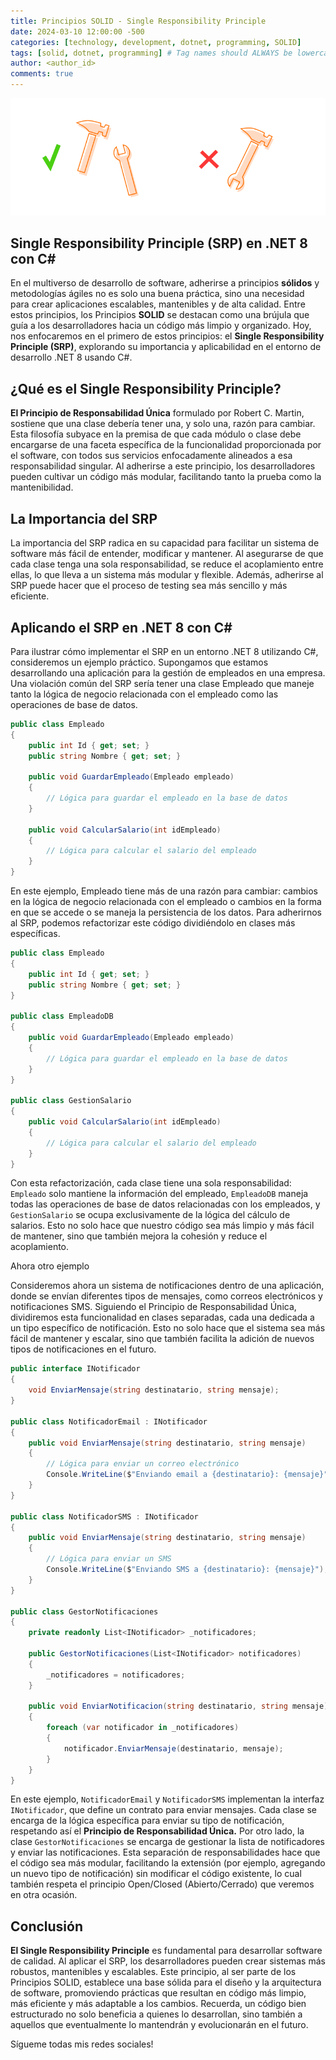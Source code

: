 ```yaml
---
title: Principios SOLID - Single Responsibility Principle
date: 2024-03-10 12:00:00 -500
categories: [technology, development, dotnet, programming, SOLID] 
tags: [solid, dotnet, programming] # Tag names should ALWAYS be lowercase
author: <author_id>
comments: true
---
```

![image](/assets/img/1_KUlMnDJYwy3FmID5HFgtJg.png)

## Single Responsibility Principle (SRP) en .NET 8 con C#

En el multiverso de desarrollo de software, adherirse a principios **sólidos** y metodologías ágiles no es solo una buena práctica, sino una necesidad para crear aplicaciones escalables, mantenibles y de alta calidad. Entre estos principios, los Principios **SOLID** se destacan como una brújula que guía a los desarrolladores hacia un código más limpio y organizado. Hoy, nos enfocaremos en el primero de estos principios: el **Single Responsibility Principle (SRP)**, explorando su importancia y aplicabilidad en el entorno de desarrollo .NET 8 usando C#.

## ¿Qué es el Single Responsibility Principle?

**El Principio de Responsabilidad Única** formulado por Robert C. Martin, sostiene que una clase debería tener una, y solo una, razón para cambiar. Esta filosofía subyace en la premisa de que cada módulo o clase debe encargarse de una faceta específica de la funcionalidad proporcionada por el software, con todos sus servicios enfocadamente alineados a esa responsabilidad singular. Al adherirse a este principio, los desarrolladores pueden cultivar un código más modular, facilitando tanto la prueba como la mantenibilidad.

## La Importancia del SRP
La importancia del SRP radica en su capacidad para facilitar un sistema de software más fácil de entender, modificar y mantener. Al asegurarse de que cada clase tenga una sola responsabilidad, se reduce el acoplamiento entre ellas, lo que lleva a un sistema más modular y flexible. Además, adherirse al SRP puede hacer que el proceso de testing sea más sencillo y más eficiente.

## Aplicando el SRP en .NET 8 con C#
Para ilustrar cómo implementar el SRP en un entorno .NET 8 utilizando C#, consideremos un ejemplo práctico. Supongamos que estamos desarrollando una aplicación para la gestión de empleados en una empresa. Una violación común del SRP sería tener una clase Empleado que maneje tanto la lógica de negocio relacionada con el empleado como las operaciones de base de datos.

```cs
public class Empleado
{
    public int Id { get; set; }
    public string Nombre { get; set; }

    public void GuardarEmpleado(Empleado empleado)
    {
        // Lógica para guardar el empleado en la base de datos
    }

    public void CalcularSalario(int idEmpleado)
    {
        // Lógica para calcular el salario del empleado
    }
}
```
En este ejemplo, Empleado tiene más de una razón para cambiar: cambios en la lógica de negocio relacionada con el empleado o cambios en la forma en que se accede o se maneja la persistencia de los datos. Para adherirnos al SRP, podemos refactorizar este código dividiéndolo en clases más específicas.

```cs
public class Empleado
{
    public int Id { get; set; }
    public string Nombre { get; set; }
}

public class EmpleadoDB
{
    public void GuardarEmpleado(Empleado empleado)
    {
        // Lógica para guardar el empleado en la base de datos
    }
}

public class GestionSalario
{
    public void CalcularSalario(int idEmpleado)
    {
        // Lógica para calcular el salario del empleado
    }
}
```
Con esta refactorización, cada clase tiene una sola responsabilidad: ```Empleado``` solo mantiene la información del empleado, ```EmpleadoDB``` maneja todas las operaciones de base de datos relacionadas con los empleados, y ```GestionSalario``` se ocupa exclusivamente de la lógica del cálculo de salarios. Esto no solo hace que nuestro código sea más limpio y más fácil de mantener, sino que también mejora la cohesión y reduce el acoplamiento.

Ahora otro ejemplo

Consideremos ahora un sistema de notificaciones dentro de una aplicación, donde se envían diferentes tipos de mensajes, como correos electrónicos y notificaciones SMS. Siguiendo el Principio de Responsabilidad Única, dividiremos esta funcionalidad en clases separadas, cada una dedicada a un tipo específico de notificación. Esto no solo hace que el sistema sea más fácil de mantener y escalar, sino que también facilita la adición de nuevos tipos de notificaciones en el futuro.

```csharp
public interface INotificador
{
    void EnviarMensaje(string destinatario, string mensaje);
}

public class NotificadorEmail : INotificador
{
    public void EnviarMensaje(string destinatario, string mensaje)
    {
        // Lógica para enviar un correo electrónico
        Console.WriteLine($"Enviando email a {destinatario}: {mensaje}");
    }
}

public class NotificadorSMS : INotificador
{
    public void EnviarMensaje(string destinatario, string mensaje)
    {
        // Lógica para enviar un SMS
        Console.WriteLine($"Enviando SMS a {destinatario}: {mensaje}");
    }
}

public class GestorNotificaciones
{
    private readonly List<INotificador> _notificadores;

    public GestorNotificaciones(List<INotificador> notificadores)
    {
        _notificadores = notificadores;
    }

    public void EnviarNotificacion(string destinatario, string mensaje)
    {
        foreach (var notificador in _notificadores)
        {
            notificador.EnviarMensaje(destinatario, mensaje);
        }
    }
}
```
En este ejemplo, ```NotificadorEmail``` y ```NotificadorSMS``` implementan la interfaz ```INotificador```, que define un contrato para enviar mensajes. Cada clase se encarga de la lógica específica para enviar su tipo de notificación, respetando así el **Principio de Responsabilidad Única.** Por otro lado, la clase ```GestorNotificaciones``` se encarga de gestionar la lista de notificadores y enviar las notificaciones. Esta separación de responsabilidades hace que el código sea más modular, facilitando la extensión (por ejemplo, agregando un nuevo tipo de notificación) sin modificar el código existente, lo cual también respeta el principio Open/Closed (Abierto/Cerrado) que veremos en otra ocasión. 

## Conclusión
**El Single Responsibility Principle** es fundamental para desarrollar software de calidad. Al aplicar el SRP, los desarrolladores pueden crear sistemas más robustos, mantenibles y escalables. Este principio, al ser parte de los Principios SOLID, establece una base sólida para el diseño y la arquitectura de software, promoviendo prácticas que resultan en código más limpio, más eficiente y más adaptable a los cambios. Recuerda, un código bien estructurado no solo beneficia a quienes lo desarrollan, sino también a aquellos que eventualmente lo mantendrán y evolucionarán en el futuro.


Sígueme todas mis redes sociales! 


